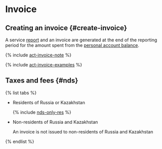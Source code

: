 # Invoice






## Creating an invoice {#create-invoice}

A service [report](../concepts/act.md) and an invoice are generated at the end of the reporting period for the amount spent from the [personal account balance](../concepts/personal-account.md#balance).

{% include [act-invoice-note](../_includes/act-invoice-note.md) %}


{% include [act-invoice-examples](../_includes/act-invoice-examples.md) %}



## Taxes and fees {#nds}

{% list tabs %}

- Residents of Russia or Kazakhstan

   {% include [nds-only-res](../_includes/nds-only-res.md) %}

- Non-residents of Russia and Kazakhstan

   An invoice is not issued to non-residents of Russia and Kazakhstan

{% endlist %}
